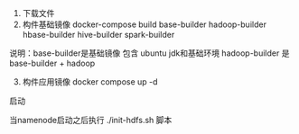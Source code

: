 
1. 下载文件
2. 构件基础镜像
   docker-compose build base-builder hadoop-builder hbase-builder hive-builder spark-builder
 
说明：base-builder是基础镜像 包含 ubuntu jdk和基础环境
hadoop-builder 是 base-builder + hadoop


3. 构件应用镜像
   docker compose up -d


启动

当namenode启动之后执行
./init-hdfs.sh 
脚本


